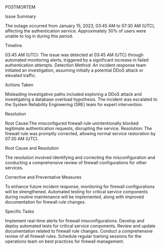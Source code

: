POSTMORTEM

Issue Summary

The outage occurred from January 15, 2023, 03:45 AM to 07:30 AM (UTC), affecting the authentication service. Approximately 30% of users were unable to log in during this period.

Timeline

03:45 AM (UTC): The issue was detected at 03:45 AM (UTC) through automated monitoring alerts, triggered by a significant increase in failed authentication attempts.
Detection Method: An incident response team initiated an investigation, assuming initially a potential DDoS attack or elevated traffic.

Actions Taken

Misleading investigative paths included exploring a DDoS attack and investigating a database overload hypothesis.
The incident was escalated to the System Reliability Engineering (SRE) team for expert intervention.

Resolution

Root Cause:The misconfigured firewall rule unintentionally blocked legitimate authentication requests, disrupting the service.
Resolution: The firewall rule was promptly corrected, allowing normal service restoration by 07:30 AM (UTC).

Root Cause and Resolution

The resolution involved identifying and correcting the misconfiguration and conducting a comprehensive review of firewall configurations for other services.

Corrective and Preventative Measures

To enhance future incident response, monitoring for firewall configurations will be strengthened.
Automated testing for critical service components during routine maintenance will be implemented, along with improved documentation for firewall rule changes.

Specific Tasks

Implement real-time alerts for firewall misconfigurations.
Develop and deploy automated tests for critical service components.
Review and update documentation related to firewall rule changes.
Conduct a comprehensive review of all firewall rules.
Schedule regular training sessions for the operations team on best practices for firewall management.
